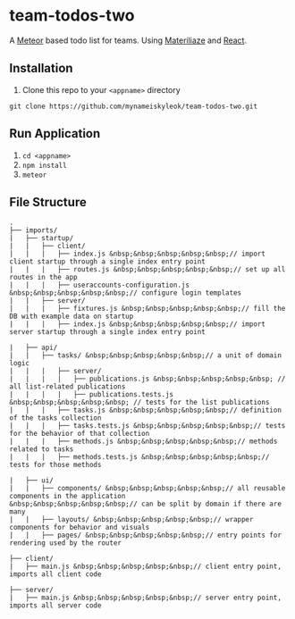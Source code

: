 # team-todos-two
A [Meteor](https://www.meteor.com/) based todo list for teams. Using [Materiliaze](http://meteor-materialize-boilerplate.meteor.com/) and [React](https://facebook.github.io/react/).

## Installation

1. Clone this repo to your `<appname>` directory

  `git clone https://github.com/mynameiskyleok/team-todos-two.git`

## Run Application

1. `cd <appname>`
2. `npm install`
3. `meteor`

## File Structure
```
.
├── imports/
|   ├── startup/
|   |   ├── client/
|   |   |   ├── index.js &nbsp;&nbsp;&nbsp;&nbsp;&nbsp;// import client startup through a single index entry point
|   |   |   ├── routes.js &nbsp;&nbsp;&nbsp;&nbsp;&nbsp;// set up all routes in the app
|   |   |   ├── useraccounts-configuration.js &nbsp;&nbsp;&nbsp;&nbsp;&nbsp;// configure login templates
|   |   ├── server/
|   |   |   ├── fixtures.js &nbsp;&nbsp;&nbsp;&nbsp;&nbsp;// fill the DB with example data on startup
|   |   |   ├── index.js &nbsp;&nbsp;&nbsp;&nbsp;&nbsp;// import server startup through a single index entry point

|   ├── api/
|   |   ├── tasks/ &nbsp;&nbsp;&nbsp;&nbsp;&nbsp;// a unit of domain logic
|   |   |   ├── server/
|   |   |   |   ├── publications.js &nbsp;&nbsp;&nbsp;&nbsp;&nbsp; // all list-related publications
|   |   |   |   ├── publications.tests.js &nbsp;&nbsp;&nbsp;&nbsp;&nbsp; // tests for the list publications
|   |   |   ├── tasks.js &nbsp;&nbsp;&nbsp;&nbsp;&nbsp;// definition of the tasks collection
|   |   |   ├── tasks.tests.js &nbsp;&nbsp;&nbsp;&nbsp;&nbsp;// tests for the behavior of that collection
|   |   |   ├── methods.js &nbsp;&nbsp;&nbsp;&nbsp;&nbsp;// methods related to tasks
|   |   |   ├── methods.tests.js &nbsp;&nbsp;&nbsp;&nbsp;&nbsp;// tests for those methods

|   ├── ui/
|   |   ├── components/ &nbsp;&nbsp;&nbsp;&nbsp;&nbsp;// all reusable components in the application
&nbsp;&nbsp;&nbsp;&nbsp;&nbsp;// can be split by domain if there are many
|   |   ├── layouts/ &nbsp;&nbsp;&nbsp;&nbsp;&nbsp;// wrapper components for behavior and visuals
|   |   ├── pages/ &nbsp;&nbsp;&nbsp;&nbsp;&nbsp;// entry points for rendering used by the router

├── client/
|   ├── main.js &nbsp;&nbsp;&nbsp;&nbsp;&nbsp;// client entry point, imports all client code

├── server/
|   ├── main.js &nbsp;&nbsp;&nbsp;&nbsp;&nbsp;// server entry point, imports all server code
```

